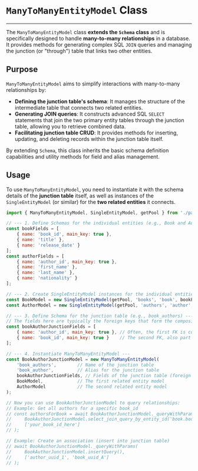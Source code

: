 # `ManyToManyEntityModel` Class

---

The `ManyToManyEntityModel` class **extends the `Schema` class** and is specifically designed to handle **many-to-many relationships** in a database. It provides methods for generating complex SQL `JOIN` queries and managing the junction (or "through") table that links two other entities.

## Purpose

`ManyToManyEntityModel` aims to simplify interactions with many-to-many relationships by:

* **Defining the junction table's schema**: It manages the structure of the intermediate table that connects two related entities.
* **Generating JOIN queries**: It constructs advanced SQL `SELECT` statements that join the two primary entity tables through the junction table, allowing you to retrieve combined data.
* **Facilitating junction table CRUD**: It provides methods for inserting, updating, and deleting records within the junction table itself.

By extending `Schema`, this class inherits the basic schema definition capabilities and utility methods for field and alias management.

## Usage

To use `ManyToManyEntityModel`, you need to instantiate it with the schema details of the **junction table** itself, as well as instances of the `SingleEntityModel` (or similar) for the **two related entities** it connects.

```javascript
import { ManyToManyEntityModel, SingleEntityModel, getPool } from './path/to/db';

// --- 1. Define Schemas for the individual entities (e.g., Book and Author) ---
const bookFields = [
    { name: 'book_id', main_key: true },
    { name: 'title' },
    { name: 'release_date' }
];
const authorFields = [
    { name: 'author_id', main_key: true },
    { name: 'first_name' },
    { name: 'last_name' },
    { name: 'nationality' }
];

// --- 2. Create SingleEntityModel instances for the individual entities ---
const BookModel = new SingleEntityModel(getPool, 'books', 'book', bookFields);
const AuthorModel = new SingleEntityModel(getPool, 'authors', 'author', authorFields);

// --- 3. Define Schema for the junction table (e.g., book_authors) ---
// The fields here are typically the foreign keys that form the composite primary key
const bookAuthorJunctionFields = [
    { name: 'author_id', main_key: true }, // Often, the first FK is considered part of the composite PK
    { name: 'book_id', main_key: true }    // The second FK, also part of the composite PK
];

// --- 4. Instantiate ManyToManyEntityModel ---
const BookAuthorJunctionModel = new ManyToManyEntityModel(
    'book_authors',        // Name of the junction table
    'book_author',         // Alias for the junction table
    bookAuthorJunctionFields, // Fields of the junction table (foreign keys)
    BookModel,             // The first related entity model
    AuthorModel            // The second related entity model
);

// Now you can use BookAuthorJunctionModel to query relationships:
// Example: Get all authors for a specific book_id
// const authorsForBook = await BookAuthorJunctionModel._queryWithParams(
//     BookAuthorJunctionModel.select_join_query_by_entity_id('book.book_id'),
//     ['your_book_id_here']
// );

// Example: Create an association (insert into junction table)
// await BookAuthorJunctionModel._queryWithParams(
//     BookAuthorJunctionModel.insertQuery(),
//     ['author_uuid_1', 'book_uuid_A']
// );